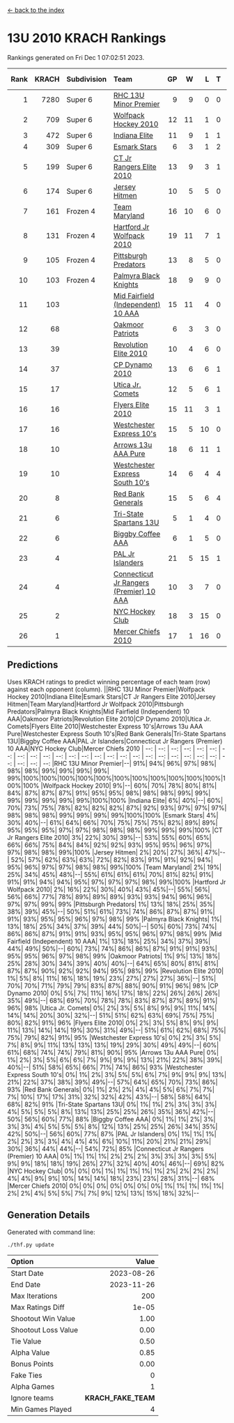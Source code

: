 [<- back to the index](readme.md)
# 13U 2010 KRACH Rankings
Rankings generated on Fri Dec  1 07:02:51 2023.

Rank|KRACH|Subdivision|Team|GP|W|L|T|OTW|OTL|SoS|Exp Wins|Win Diff
---:|---:|:---|:---|---:|---:|---:|---:|---:|---:|---:|---:|---:
1|7280|Super 6|[RHC 13U Minor Premier](https://gamesheetstats.com/seasons/3664/teams/140959/schedule)|9|9|0|0|1|0|118|9.8|-0.0
2|709|Super 6|[Wolfpack Hockey 2010](https://gamesheetstats.com/seasons/3664/teams/140960/schedule)|12|11|1|0|0|1|73|11.9|0.0
3|472|Super 6|[Indiana Elite](https://gamesheetstats.com/seasons/3664/teams/144350/schedule)|11|9|1|1|0|0|91|10.4|0.0
4|309|Super 6|[Esmark Stars](https://gamesheetstats.com/seasons/3664/teams/140972/schedule)|6|3|1|2|0|0|195|4.9|0.0
5|199|Super 6|[CT Jr Rangers Elite 2010](https://gamesheetstats.com/seasons/3664/teams/140955/schedule)|13|9|3|1|1|0|582|10.4|0.0
6|174|Super 6|[Jersey Hitmen](https://gamesheetstats.com/seasons/3664/teams/140961/schedule)|10|5|5|0|1|1|849|5.9|0.0
7|161|Frozen 4|[Team Maryland](https://gamesheetstats.com/seasons/3664/teams/140976/schedule)|16|10|6|0|1|0|924|10.9|0.0
8|131|Frozen 4|[Hartford Jr Wolfpack 2010](https://gamesheetstats.com/seasons/3664/teams/140957/schedule)|19|11|7|1|0|2|851|12.4|0.0
9|105|Frozen 4|[Pittsburgh Predators](https://gamesheetstats.com/seasons/3664/teams/140974/schedule)|13|8|5|0|0|0|134|8.9|0.0
10|103|Frozen 4|[Palmyra Black Knights](https://gamesheetstats.com/seasons/3664/teams/140973/schedule)|18|9|9|0|0|0|912|9.9|0.0
11|103||[Mid Fairfield (Independent) 10 AAA](https://gamesheetstats.com/seasons/3664/teams/140956/schedule)|15|11|4|0|2|0|115|11.9|0.0
12|68||[Oakmoor Patriots](https://gamesheetstats.com/seasons/3664/teams/162748/schedule)|6|3|3|0|0|0|167|3.9|0.0
13|39||[Revolution Elite 2010](https://gamesheetstats.com/seasons/3664/teams/140975/schedule)|10|4|6|0|0|0|135|4.9|0.0
14|37||[CP Dynamo 2010](https://gamesheetstats.com/seasons/3664/teams/140968/schedule)|13|6|6|1|0|1|125|7.4|0.0
15|17||[Utica Jr. Comets](https://gamesheetstats.com/seasons/3664/teams/140970/schedule)|12|5|6|1|2|0|59|6.4|0.0
16|16||[Flyers Elite 2010](https://gamesheetstats.com/seasons/3664/teams/140963/schedule)|15|11|3|1|0|0|8|12.4|0.0
17|16||[Westchester Express 10's](https://gamesheetstats.com/seasons/3664/teams/140967/schedule)|15|5|10|0|0|0|522|5.9|0.0
18|10||[Arrows 13u AAA Pure](https://gamesheetstats.com/seasons/3664/teams/140965/schedule)|18|6|11|1|0|0|121|7.4|0.0
19|10||[Westchester Express South 10's](https://gamesheetstats.com/seasons/3664/teams/140971/schedule)|14|6|4|4|0|1|19|8.9|0.0
20|8||[Red Bank Generals](https://gamesheetstats.com/seasons/3664/teams/140962/schedule)|15|5|6|4|0|1|15|7.9|0.0
21|6||[Tri-State Spartans 13U](https://gamesheetstats.com/seasons/3664/teams/144349/schedule)|5|1|4|0|1|0|110|1.9|0.0
22|6||[Biggby Coffee AAA](https://gamesheetstats.com/seasons/3664/teams/144347/schedule)|6|1|5|0|0|1|161|1.9|0.0
23|4||[PAL Jr Islanders](https://gamesheetstats.com/seasons/3664/teams/140969/schedule)|21|5|15|1|0|0|62|6.4|0.0
24|4||[Connecticut Jr Rangers (Premier) 10 AAA](https://gamesheetstats.com/seasons/3664/teams/140958/schedule)|10|3|7|0|0|0|30|3.9|0.0
25|2||[NYC Hockey Club](https://gamesheetstats.com/seasons/3664/teams/140966/schedule)|18|3|15|0|0|1|66|3.9|0.0
26|1||[Mercer Chiefs 2010](https://gamesheetstats.com/seasons/3664/teams/140964/schedule)|17|1|16|0|0|0|22|1.9|0.0

## Predictions
Uses KRACH ratings to predict winning percentage of each team (row) against each opponent (column).
||RHC 13U Minor Premier|Wolfpack Hockey 2010|Indiana Elite|Esmark Stars|CT Jr Rangers Elite 2010|Jersey Hitmen|Team Maryland|Hartford Jr Wolfpack 2010|Pittsburgh Predators|Palmyra Black Knights|Mid Fairfield (Independent) 10 AAA|Oakmoor Patriots|Revolution Elite 2010|CP Dynamo 2010|Utica Jr. Comets|Flyers Elite 2010|Westchester Express 10's|Arrows 13u AAA Pure|Westchester Express South 10's|Red Bank Generals|Tri-State Spartans 13U|Biggby Coffee AAA|PAL Jr Islanders|Connecticut Jr Rangers (Premier) 10 AAA|NYC Hockey Club|Mercer Chiefs 2010
| --: | --: | --: | --: | --: | --: | --: | --: | --: | --: | --: | --: | --: | --: | --: | --: | --: | --: | --: | --: | --: | --: | --: | --: | --: | --: | --: 
|RHC 13U Minor Premier|--| 91%| 94%| 96%| 97%| 98%| 98%| 98%| 99%| 99%| 99%| 99%| 99%|100%|100%|100%|100%|100%|100%|100%|100%|100%|100%|100%|100%|100%
|Wolfpack Hockey 2010|  9%|--| 60%| 70%| 78%| 80%| 81%| 84%| 87%| 87%| 87%| 91%| 95%| 95%| 98%| 98%| 98%| 99%| 99%| 99%| 99%| 99%| 99%| 99%|100%|100%
|Indiana Elite|  6%| 40%|--| 60%| 70%| 73%| 75%| 78%| 82%| 82%| 82%| 87%| 92%| 93%| 97%| 97%| 97%| 98%| 98%| 98%| 99%| 99%| 99%| 99%|100%|100%
|Esmark Stars|  4%| 30%| 40%|--| 61%| 64%| 66%| 70%| 75%| 75%| 75%| 82%| 89%| 89%| 95%| 95%| 95%| 97%| 97%| 98%| 98%| 98%| 99%| 99%| 99%|100%
|CT Jr Rangers Elite 2010|  3%| 22%| 30%| 39%|--| 53%| 55%| 60%| 65%| 66%| 66%| 75%| 84%| 84%| 92%| 92%| 93%| 95%| 95%| 96%| 97%| 97%| 98%| 98%| 99%|100%
|Jersey Hitmen|  2%| 20%| 27%| 36%| 47%|--| 52%| 57%| 62%| 63%| 63%| 72%| 82%| 83%| 91%| 91%| 92%| 94%| 95%| 96%| 97%| 97%| 98%| 98%| 99%|100%
|Team Maryland|  2%| 19%| 25%| 34%| 45%| 48%|--| 55%| 61%| 61%| 61%| 70%| 81%| 82%| 91%| 91%| 91%| 94%| 94%| 95%| 97%| 97%| 97%| 98%| 99%|100%
|Hartford Jr Wolfpack 2010|  2%| 16%| 22%| 30%| 40%| 43%| 45%|--| 55%| 56%| 56%| 66%| 77%| 78%| 89%| 89%| 89%| 93%| 93%| 94%| 96%| 96%| 97%| 97%| 99%| 99%
|Pittsburgh Predators|  1%| 13%| 18%| 25%| 35%| 38%| 39%| 45%|--| 50%| 51%| 61%| 73%| 74%| 86%| 87%| 87%| 91%| 91%| 93%| 95%| 95%| 96%| 97%| 98%| 99%
|Palmyra Black Knights|  1%| 13%| 18%| 25%| 34%| 37%| 39%| 44%| 50%|--| 50%| 60%| 73%| 74%| 86%| 86%| 87%| 91%| 91%| 93%| 95%| 95%| 96%| 97%| 98%| 99%
|Mid Fairfield (Independent) 10 AAA|  1%| 13%| 18%| 25%| 34%| 37%| 39%| 44%| 49%| 50%|--| 60%| 73%| 74%| 86%| 86%| 87%| 91%| 91%| 93%| 95%| 95%| 96%| 97%| 98%| 99%
|Oakmoor Patriots|  1%|  9%| 13%| 18%| 25%| 28%| 30%| 34%| 39%| 40%| 40%|--| 64%| 65%| 80%| 81%| 81%| 87%| 87%| 90%| 92%| 92%| 94%| 95%| 98%| 99%
|Revolution Elite 2010|  1%|  5%|  8%| 11%| 16%| 18%| 19%| 23%| 27%| 27%| 27%| 36%|--| 51%| 70%| 70%| 71%| 79%| 79%| 83%| 87%| 88%| 90%| 91%| 96%| 98%
|CP Dynamo 2010|  0%|  5%|  7%| 11%| 16%| 17%| 18%| 22%| 26%| 26%| 26%| 35%| 49%|--| 68%| 69%| 70%| 78%| 78%| 83%| 87%| 87%| 89%| 91%| 96%| 98%
|Utica Jr. Comets|  0%|  2%|  3%|  5%|  8%|  9%|  9%| 11%| 14%| 14%| 14%| 20%| 30%| 32%|--| 51%| 51%| 62%| 63%| 69%| 75%| 75%| 80%| 82%| 91%| 96%
|Flyers Elite 2010|  0%|  2%|  3%|  5%|  8%|  9%|  9%| 11%| 13%| 14%| 14%| 19%| 30%| 31%| 49%|--| 51%| 61%| 62%| 68%| 75%| 75%| 79%| 82%| 91%| 95%
|Westchester Express 10's|  0%|  2%|  3%|  5%|  7%|  8%|  9%| 11%| 13%| 13%| 13%| 19%| 29%| 30%| 49%| 49%|--| 60%| 61%| 68%| 74%| 74%| 79%| 81%| 90%| 95%
|Arrows 13u AAA Pure|  0%|  1%|  2%|  3%|  5%|  6%|  6%|  7%|  9%|  9%|  9%| 13%| 21%| 22%| 38%| 39%| 40%|--| 51%| 58%| 65%| 66%| 71%| 74%| 86%| 93%
|Westchester Express South 10's|  0%|  1%|  2%|  3%|  5%|  5%|  6%|  7%|  9%|  9%|  9%| 13%| 21%| 22%| 37%| 38%| 39%| 49%|--| 57%| 64%| 65%| 70%| 73%| 86%| 93%
|Red Bank Generals|  0%|  1%|  2%|  2%|  4%|  4%|  5%|  6%|  7%|  7%|  7%| 10%| 17%| 17%| 31%| 32%| 32%| 42%| 43%|--| 58%| 58%| 64%| 68%| 82%| 91%
|Tri-State Spartans 13U|  0%|  1%|  1%|  2%|  3%|  3%|  3%|  4%|  5%|  5%|  5%|  8%| 13%| 13%| 25%| 25%| 26%| 35%| 36%| 42%|--| 50%| 56%| 60%| 77%| 88%
|Biggby Coffee AAA|  0%|  1%|  1%|  2%|  3%|  3%|  3%|  4%|  5%|  5%|  5%|  8%| 12%| 13%| 25%| 25%| 26%| 34%| 35%| 42%| 50%|--| 56%| 60%| 77%| 87%
|PAL Jr Islanders|  0%|  1%|  1%|  1%|  2%|  2%|  3%|  3%|  4%|  4%|  4%|  6%| 10%| 11%| 20%| 21%| 21%| 29%| 30%| 36%| 44%| 44%|--| 54%| 72%| 85%
|Connecticut Jr Rangers (Premier) 10 AAA|  0%|  1%|  1%|  1%|  2%|  2%|  2%|  3%|  3%|  3%|  3%|  5%|  9%|  9%| 18%| 18%| 19%| 26%| 27%| 32%| 40%| 40%| 46%|--| 69%| 82%
|NYC Hockey Club|  0%|  0%|  0%|  1%|  1%|  1%|  1%|  1%|  2%|  2%|  2%|  2%|  4%|  4%|  9%|  9%| 10%| 14%| 14%| 18%| 23%| 23%| 28%| 31%|--| 68%
|Mercer Chiefs 2010|  0%|  0%|  0%|  0%|  0%|  0%|  0%|  1%|  1%|  1%|  1%|  1%|  2%|  2%|  4%|  5%|  5%|  7%|  7%|  9%| 12%| 13%| 15%| 18%| 32%|--

## Generation Details

Generated with command line:
```
./thf.py update
```

| Option | Value |
| :----- | ----: |
| Start Date | 2023-08-26 |
| End Date | 2023-11-26 |
| Max Iterations | 200 |
| Max Ratings Diff | 1e-05 |
| Shootout Win Value | 1.00 |
| Shootout Loss Value | 0.00 |
| Tie Value | 0.50 |
| Alpha Value | 0.85 |
| Bonus Points | 0.00 |
| Fake Ties | 0 |
| Alpha Games | 1 |
| Ignore teams | __KRACH_FAKE_TEAM__ |
| Min Games Played | 4 |

